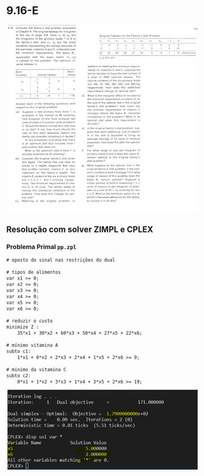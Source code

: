 # 9.16-E

![image](../../resources/9-16.PNG)

<!-- ## Resolução com planilhas

### Problema Primal

![image](resources/pp-planilha.jpg)

### Problema Dual

![image](resources/pd-planilha.jpg) -->

## Resolução com solver ZIMPL e CPLEX

### Problema Primal `pp.zpl`

    # oposto do sinal nas restrições do dual

    # tipos de alimentos
    var x1 >= 0;   
    var x2 >= 0; 
    var x3 >= 0; 
    var x4 >= 0;   
    var x5 >= 0; 
    var x6 >= 0; 

    # reduzir o custo
    minimize Z : 
        35*x1 + 30*x2 + 60*x3 + 50*x4 + 27*x5 + 22*x6;

    # mínimo vitamina A
    subto c1: 
        1*x1 + 0*x2 + 2*x3 + 2*x4 + 1*x5 + 2*x6 >= 9;
        
    # minimo da vitamina C
    subto c2:
        0*x1 + 1*x2 + 3*x3 + 1*x4 + 3*x5 + 2*x6 >= 19;

![image](resources/pp.jpg)

<!-- ### Problema Dual `pd.zpl`

    # oposto do sinal nas restrições do primal
    # misturas quimicas
    var w1 <= 0; 
    var w2 >= 0; 

    # maximizar a quantidade de misturas quimicas
    maximize Z : 
        90*w1 + 4*w2;

    # valor maximo do solvente 1
    subto c1: 
        120*w1 + 2*w2  <= 12;
        
    #  valor maximo do solvente 2
    subto c2:
        90*w1 + 6*w2  <= 10;

    #  valor maximo do solvente 3
    subto c3:
        -1*w1 + 0*w2  <= 0;

![image](resources/pd.jpg) -->

